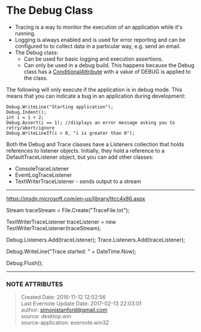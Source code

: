 # The Debug Class

  * Tracing is a way to monitor the execution of an application while it's running.
  * Logging is always enabled and is used for error reporting and can be configured to to collect data in a particular way, e.g. send an email.
  * The Debug class: 
    * Can be used for basic logging and execution assertions. 
    * Can only be used in a debug build. This happens because the Debug class has a [ConditionalAttribute](evernote:///view/26944639/s226/d0e498cb-b643-4c0f-9ffa-02b38be425d4/d0e498cb-b643-4c0f-9ffa-02b38be425d4/) with a value of DEBUG is applied to the class. 

  

The following will only execute if the application is in debug mode. This means that you can indicate a bug in an application during development:  

    Debug.WriteLine("Starting application");
    Debug.Indent();
    int i = 1 + 2;
    Debug.Assert(i == 1); //displays an error message asking you to retry/abort/ignore
    Debug.WriteLineIf(i > 0, "i is greater than 0");


Both the Debug and Trace classes have a Listeners collection that holds references to listener objects. Initially, they hold a reference to a DefaultTraceListener object, but you can add other classes:

  * ConsoleTraceListener
  * EventLogTraceListener
  * TextWriterTraceListener - sends output to a stream
---

  
<https://msdn.microsoft.com/en-us/library/ttcc4x86.aspx>

  
Stream traceStream = File.Create("TraceFile.txt");

TextWriterTraceListener traceListener = new TextWriterTraceListener(traceStream);

Debug.Listeners.Add(traceListener);
Trace.Listeners.Add(traceListener);

Debug.WriteLine("Trace started: " + DateTime.Now);

Debug.Flush();

---
### NOTE ATTRIBUTES
>Created Date: 2016-11-12 12:02:56  
>Last Evernote Update Date: 2017-02-13 22:03:01  
>author: simonjstanford@gmail.com  
>source: desktop.win  
>source-application: evernote.win32  
<!--stackedit_data:
eyJoaXN0b3J5IjpbMTA4NTEzNzM0NF19
-->